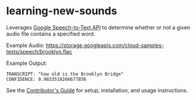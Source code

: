 # learning-new-sounds

Leverages [Google Speech-to-Text API](https://cloud.google.com/speech-to-text) to determine whether or not a given audio file contains a specified word.

Example Audio: https://storage.googleapis.com/cloud-samples-tests/speech/brooklyn.flac

Example Output:

```
TRANSCRIPT: "how old is the Brooklyn Bridge"
CONFIDENCE: 0.9833518266677856
```

See the [Contributor's Guide](/CONTRIBUTING.md) for setup, installation, and usage instructions.
